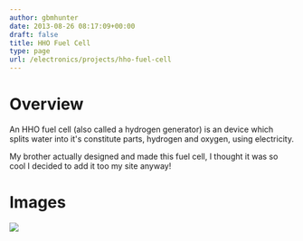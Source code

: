 ```yaml
---
author: gbmhunter
date: 2013-08-26 08:17:09+00:00
draft: false
title: HHO Fuel Cell
type: page
url: /electronics/projects/hho-fuel-cell
---
```


# Overview

An HHO fuel cell (also called a hydrogen generator) is an device which splits water into it's constitute parts, hydrogen and oxygen, using electricity.

My brother actually designed and made this fuel cell, I thought it was so cool I decided to add it too my site anyway!

# Images

![](http://blog.mbedded.ninja/nextgen-attach_to_post/preview/id--5001)
